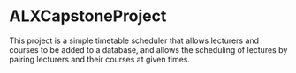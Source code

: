 # ALXCapstoneProject
This project is a simple timetable scheduler that allows lecturers and courses to be added to a
database, and allows the scheduling of lectures by pairing lecturers and their courses at given times.
